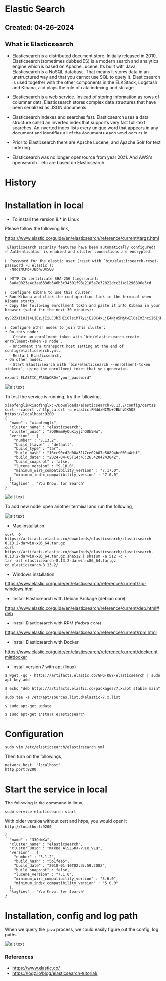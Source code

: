 # Elastic Search

## Created: 04-26-2024

## What is Elasticsearch

* Elasticsearch is a distributed document store. 
Initially released in 2010, Elasticsearch (sometimes dubbed ES) is a modern search and analytics engine which is based on Apache Lucene. 
Its built with Java, Elasticsearch is a NoSQL database. That means it stores data in an unstructured way and that you cannot use SQL to query it. Elasticsearch is used together with the other components in the ELK Stack, Logstash and Kibana, and plays the role of data indexing and storage. 

* Elasticsearch is a web service. Instead of storing information as rows of columnar data, Elasticsearch stores complex data structures that have been serialized as JSON documents.

* Elasticsearch indexes and searches fast. Elasticsearch uses a data structure called an inverted index that supports very fast full-text searches. An inverted index lists every unique word that appears in any document and identifies all of the documents each word occurs in.

* Prior to Elasticsearch there are Apache Lucene, and Apache Solr for text indexing.

* Elasticsearch was no longer opensource from year 2021. And AWS's opensearch ...etc are based on Elasticsearch.

# History


# Installation in local

* To install the version 8.* in Linux

Please follow the following link,

https://www.elastic.co/guide/en/elasticsearch/reference/current/targz.html

```
 Elasticsearch security features have been automatically configured!
✅ Authentication is enabled and cluster connections are encrypted.

ℹ️  Password for the elastic user (reset with `bin/elasticsearch-reset-password -u elastic`):
  FNddzNCMb+JBbhVQX5Q8

ℹ️  HTTP CA certificate SHA-256 fingerprint:
  3a0a0823e4c3aa333db546b3c34301f93a2105a7e32822dcc214d1296896e5cd

ℹ️  Configure Kibana to use this cluster:
• Run Kibana and click the configuration link in the terminal when Kibana starts.
• Copy the following enrollment token and paste it into Kibana in your browser (valid for the next 30 minutes):
  eyJ2ZXIiOiI4LjEzLjIiLCJhZHIiOlsiMTkyLjE2OC4xLjE4Njo5MjAwIl0sImZnciI6IjNhMGEwODIzZTRjM2FhMzMzZGI1NDZiM2MzNDMwMWY5M2EyMTA1YTdlMzI4MjJkY2MyMTRkMTI5Njg5NmU1Y2QiLCJrZXkiOiI1Y0Q5SEk4Qk1aQzZ3SFAzbUFNMDpKQVBoRE9XelJoMkxUOUdKWTI5OFZ3In0=

ℹ️  Configure other nodes to join this cluster:
• On this node:
  ⁃ Create an enrollment token with `bin/elasticsearch-create-enrollment-token -s node`.
  ⁃ Uncomment the transport.host setting at the end of config/elasticsearch.yml.
  ⁃ Restart Elasticsearch.
• On other nodes:
  ⁃ Start Elasticsearch with `bin/elasticsearch --enrollment-token <token>`, using the enrollment token that you generated.

export ELASTIC_PASSWORD="your_password"
```
![alt text](images/elasticsearch/es0.png)

To test the service is running, try the following,

```
xiaofengli@xiaofenglx:~/Downloads/elasticsearch-8.13.2/config/certs$ curl --cacert ./http_ca.crt -u elastic:FNddzNCMb+JBbhVQX5Q8  https://localhost:9200 
{
  "name" : "xiaofenglx",
  "cluster_name" : "elasticsearch",
  "cluster_uuid" : "zQ0Hmm9yQuKiyjznOUh5Hw",
  "version" : {
    "number" : "8.13.2",
    "build_flavor" : "default",
    "build_type" : "tar",
    "build_hash" : "16cc90cd2d08a3147ce02b07e50894bc060a4cbf",
    "build_date" : "2024-04-05T14:45:26.420424304Z",
    "build_snapshot" : false,
    "lucene_version" : "9.10.0",
    "minimum_wire_compatibility_version" : "7.17.0",
    "minimum_index_compatibility_version" : "7.0.0"
  },
  "tagline" : "You Know, for Search"
}

```

![alt text](images/elasticsearch/es2.png)

To add new node, open another terminal and run the following,

![alt text](images/elasticsearch/es1.png)

* Mac installation

```
curl -O https://artifacts.elastic.co/downloads/elasticsearch/elasticsearch-8.13.2-darwin-x86_64.tar.gz
curl https://artifacts.elastic.co/downloads/elasticsearch/elasticsearch-8.13.2-darwin-x86_64.tar.gz.sha512 | shasum -a 512 -c - 
tar -xzf elasticsearch-8.13.2-darwin-x86_64.tar.gz
cd elasticsearch-8.13.2/ 
```

* Windows installation

https://www.elastic.co/guide/en/elasticsearch/reference/current/zip-windows.html

* Install Elasticsearch with Debian Package (debian core)

https://www.elastic.co/guide/en/elasticsearch/reference/current/deb.html#deb

* Install Elasticsearch with RPM (fedora core)

https://www.elastic.co/guide/en/elasticsearch/reference/current/rpm.html

* Install Elasticsearch with Docker

https://www.elastic.co/guide/en/elasticsearch/reference/current/docker.html#docker

* Install version 7 with apt (linux)

```
$ wget -qo - https://artifacts.elastic.co/GPG-KEY-elasticsearch | sudo apt-key add -
```

```
$ echo "deb https://artifacts.elastic.co/packages/7.x/apt stable main" |
sudo tee -a /etc/apt/sources.list.d/elastic-7.x.list
```

`$ sudo apt-get update`

`$ sudo apt-get install elasticsearch`

# Configuration

`sudo vim /etc/elasticsearch/elasticsearch.yml`

Then turn on the followings,

```
network.host: "localhost"
http.port:9200
```

# Start the service in local

The following is the command in linux,

`sudo service elasticsearch start`

With older version without cert and https, you would open it `http://localhost:9200`,

```
{
  "name" : "33QdmXw",
  "cluster_name" : "elasticsearch",
  "cluster_uuid" : "mTkBe_AlSZGbX-vDIe_vZQ",
  "version" : {
    "number" : "6.1.2",
    "build_hash" : "5b1fea5",
    "build_date" : "2018-01-10T02:35:59.208Z",
    "build_snapshot" : false,
    "lucene_version" : "7.1.0",
    "minimum_wire_compatibility_version" : "5.6.0",
    "minimum_index_compatibility_version" : "5.0.0"
  },
  "tagline" : "You Know, for Search"
}
```

# Installation, config and log path

When we query the `java` process, we could easily figure out the config, log paths.

![alt text](images/elasticsearch/es3.png)


### References

* https://www.elastic.co/
* https://logz.io/blog/elasticsearch-tutorial/